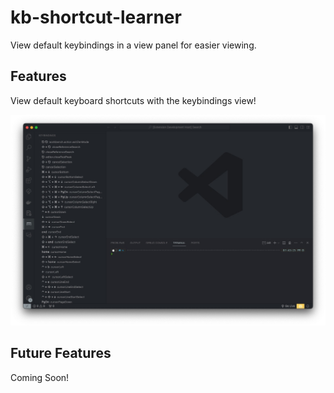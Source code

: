 # kb-shortcut-learner

View default keybindings in a view panel for easier viewing.

## Features

View default keyboard shortcuts with the keybindings view!

![feature X](images/feature-view-shortcuts.jpeg)

## Future Features

Coming Soon!
